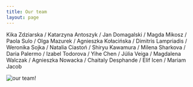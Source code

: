 ```yaml
---
title: Our team
layout: page
---
```


Kika Zdziarska / Katarzyna Antoszyk / Jan Domagalski / Magda Mikosz / Paola Sulo / Olga Mazurek / 
Agnieszka Kołacińska / Dimitris Lampriadis / Weronika Sojka / Natalia Ciastoń / Shiryu Kawamura / Milena Sharkova / 
Daria Palermo / Izabel Todorova / Yihe Chen / Júlia Veiga / Magdalena Walczak / Agnieszka Nowacka 
/ Chaitaly Desphande / Elif Icen / Mariam Jacob

![our team!](/faces_updated.jpg#center "Our team")
